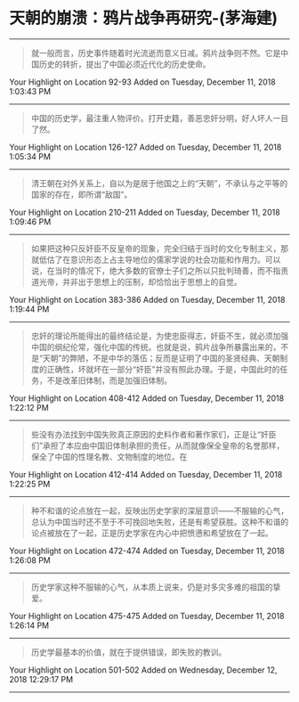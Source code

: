 # 天朝的崩溃：鸦片战争再研究-(茅海建)

---

> 就一般而言，历史事件随着时光流逝而意义日减。鸦片战争则不然。它是中国历史的转折，提出了中国必须近代化的历史使命。

Your Highlight on Location 92-93 Added on Tuesday, December 11, 2018 1:03:43 PM

---

> 中国的历史学，最注重人物评价。打开史籍，善恶忠奸分明，好人坏人一目了然。

Your Highlight on Location 126-127 Added on Tuesday, December 11, 2018 1:05:34 PM

---

> 清王朝在对外关系上，自以为是居于他国之上的“天朝”，不承认与之平等的国家的存在，即所谓“敌国”。

Your Highlight on Location 210-211 Added on Tuesday, December 11, 2018 1:09:46 PM

---

> 如果把这种只反奸臣不反皇帝的现象，完全归结于当时的文化专制主义，那就低估了在意识形态上占主导地位的儒家学说的社会功能和作用力。可以说，在当时的情况下，绝大多数的官僚士子们之所以只批判琦善，而不指责道光帝，并非出于思想上的压制，却恰恰出于思想上的自觉。

Your Highlight on Location 383-386 Added on Tuesday, December 11, 2018 1:19:44 PM

---

> 忠奸的理论所能得出的最终结论是，为使忠臣得志，奸臣不生，就必须加强中国的纲纪伦常，强化中国的传统。也就是说，鸦片战争所暴露出来的，不是“天朝”的弊陋，不是中华的落伍；反而是证明了中国的圣贤经典、天朝制度的正确性，坏就坏在一部分“奸臣”并没有照此办理。于是，中国此时的任务，不是改革旧体制，而是加强旧体制。

Your Highlight on Location 408-412 Added on Tuesday, December 11, 2018 1:22:12 PM

---

> 些没有办法找到中国失败真正原因的史料作者和著作家们，正是让“奸臣们”承担了本应由中国旧体制承担的责任，从而就像保全皇帝的名誉那样，保全了中国的性理名教、文物制度的地位。在

Your Highlight on Location 412-414 Added on Tuesday, December 11, 2018 1:22:25 PM

---

> 种不和谐的论点放在一起，反映出历史学家的深层意识——不服输的心气，总认为中国当时还不至于不可挽回地失败，还是有希望获胜。这种不和谐的论点被放在了一起，正是历史学家在内心中把愤懑和希望放在了一起。

Your Highlight on Location 472-474 Added on Tuesday, December 11, 2018 1:26:08 PM

---

> 历史学家这种不服输的心气，从本质上说来，仍是对多灾多难的祖国的挚爱。

Your Highlight on Location 475-475 Added on Tuesday, December 11, 2018 1:26:14 PM

---

> 历史学最基本的价值，就在于提供错误，即失败的教训。

Your Highlight on Location 501-502 Added on Wednesday, December 12, 2018 12:29:17 PM

---

